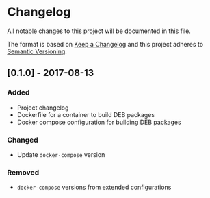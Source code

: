# Changelog
All notable changes to this project will be documented in this file.

The format is based on [Keep a Changelog](http://keepachangelog.com/en/1.0.0/)
and this project adheres to [Semantic Versioning](http://semver.org/spec/v2.0.0.html).

## [0.1.0] - 2017-08-13
### Added
- Project changelog
- Dockerfile for a container to build DEB packages
- Docker compose configuration for building DEB packages

### Changed
- Update `docker-compose` version

### Removed
- `docker-compose` versions from extended configurations
